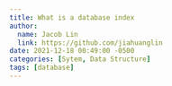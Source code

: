 ```yaml
---
title: What is a database index
author:
  name: Jacob Lin
  link: https://github.com/jiahuanglin
date: 2021-12-18 00:49:00 -0500
categories: [Sytem, Data Structure]
tags: [database]
---
```


